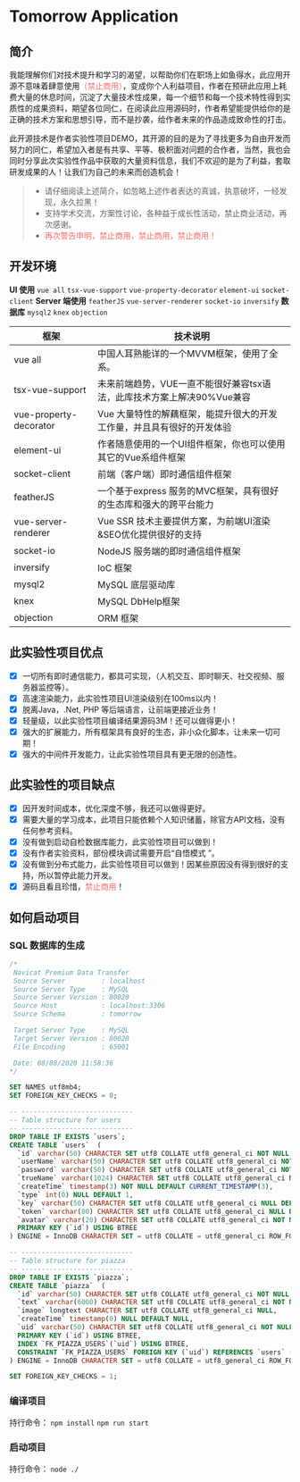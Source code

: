 ﻿# Tomorrow Application

## 简介

我能理解你们对技术提升和学习的渴望，以帮助你们在职场上如鱼得水，此应用开源不意味着肆意使用<font color="#F56C6C">（禁止商用）</font>，变成你个人利益项目，作者在预研此应用上耗费大量的休息时间，沉淀了大量技术性成果，每一个细节和每一个技术特性得到实质性的成果资料，期望各位同仁，在阅读此应用源码时，作者希望能提供给你的是正确的技术方案和思想引导，而不是抄袭，给作者未来的作品造成致命性的打击。

此开源技术是作者实验性项目DEMO，其开源的目的是为了寻找更多为自由开发而努力的同仁，希望加入者是有共享、平等、极积面对问题的合作者，当然，我也会同时分享此次实验性作品中获取的大量资料信息，我们不欢迎的是为了利益，套取研发成果的人！让我们为自己的未来而创造机会！

>  * 请仔细阅读上述简介，如忽略上述作者表达的真诚，执意破坏，一经发现，永久拉黑！
>  * 支持学术交流，方案性讨论，各种益于成长性活动，禁止商业活动，再次感谢。
>  * <font color="#F56C6C">再次警告申明，禁止商用，禁止商用，禁止商用！</font>

## 开发环境
**UI 使用**
`vue all` `tsx-vue-support` `vue-property-decorator` `element-ui` `socket-client`
**Server 端使用**
`featherJS` `vue-server-renderer` `socket-io` `inversify`
**数据库**
`mysql2` `knex` `objection`

框架                    | 技术说明
-----------------------|------------------------------------------------------------------
vue all                | 中国人耳熟能详的一个MVVM框架，使用了全系。
tsx-vue-support        | 未来前端趋势，VUE一直不能很好兼容tsx语法，此库技术方案上解决90%Vue兼容
vue-property-decorator | Vue 大量特性的解藕框架，能提升很大的开发工作量，并且具有很好的开发体验
element-ui             | 作者随意使用的一个UI组件框架，你也可以使用其它的Vue系组件框架
socket-client          | 前端（客户端）即时通信组件框架
featherJS              | 一个基于express 服务的MVC框架，具有很好的生态库和强大的跨平台能力
vue-server-renderer    | Vue SSR 技术主要提供方案，为前端UI渲染&SEO优化提供很好的支持
socket-io              | NodeJS 服务端的即时通信组件框架
inversify              | IoC 框架
mysql2                 | MySQL 底层驱动库
knex                   | MySQL DbHelp框架
objection              | ORM 框架

## 此实验性项目优点
- [x] 一切所有即时通信能力，都具可实现，（人机交互、即时聊天、社交视频、服务器监控等）。
- [x] 高速渲染能力，此实验性项目UI渲染级别在100ms以内！
- [x] 脱离Java，.Net,  PHP 等后端语言，让前端更接近业务！
- [x] 轻量级，以此实验性项目编译结果源码3M！还可以做得更小！
- [x] 强大的扩展能力，所有框架具有良好的生态，非小众化脚本，让未来一切可期！
- [x] 强大的中间件开发能力，让此实验性项目具有更无限的创造性。

## 此实验性的项目缺点
- [x] 因开发时间成本，优化深度不够，我还可以做得更好。
- [x] 需要大量的学习成本，此项目只能依赖个人知识储蓄，除官方API文档，没有任何参考资料。
- [x] 没有做到启动自检数据库能力，此实验性项目可以做到！
- [x] 没有作者实验资料，部份模块调试需要开启“自悟模式 ”。
- [x] 没有做到分布式能力，此实验性项目可以做到！因某些原因没有得到很好的支持，所以暂停此能力开发。
- [x] 源码且看且珍惜，<font color="#F56C6C">禁止商用</font>！

## 如何启动项目
### SQL 数据库的生成
```sql
/*
 Navicat Premium Data Transfer
 Source Server         : localhost
 Source Server Type    : MySQL
 Source Server Version : 80020
 Source Host           : localhost:3306
 Source Schema         : tomorrow

 Target Server Type    : MySQL
 Target Server Version : 80020
 File Encoding         : 65001

 Date: 08/08/2020 11:58:36
*/

SET NAMES utf8mb4;
SET FOREIGN_KEY_CHECKS = 0;

-- ----------------------------
-- Table structure for users
-- ----------------------------
DROP TABLE IF EXISTS `users`;
CREATE TABLE `users`  (
  `id` varchar(50) CHARACTER SET utf8 COLLATE utf8_general_ci NOT NULL,
  `userName` varchar(50) CHARACTER SET utf8 COLLATE utf8_general_ci NOT NULL,
  `password` varchar(50) CHARACTER SET utf8 COLLATE utf8_general_ci NOT NULL,
  `trueName` varchar(1024) CHARACTER SET utf8 COLLATE utf8_general_ci NULL DEFAULT NULL,
  `createTime` timestamp(3) NOT NULL DEFAULT CURRENT_TIMESTAMP(3),
  `type` int(0) NULL DEFAULT 1,
  `key` varchar(50) CHARACTER SET utf8 COLLATE utf8_general_ci NULL DEFAULT NULL,
  `token` varchar(80) CHARACTER SET utf8 COLLATE utf8_general_ci NULL DEFAULT NULL,
  `avatar` varchar(20) CHARACTER SET utf8 COLLATE utf8_general_ci NOT NULL,
  PRIMARY KEY (`id`) USING BTREE
) ENGINE = InnoDB CHARACTER SET = utf8 COLLATE = utf8_general_ci ROW_FOMAT = Dynamic;

-- ----------------------------
-- Table structure for piazza
-- ----------------------------
DROP TABLE IF EXISTS `piazza`;
CREATE TABLE `piazza`  (
  `id` varchar(50) CHARACTER SET utf8 COLLATE utf8_general_ci NOT NULL,
  `text` varchar(6000) CHARACTER SET utf8 COLLATE utf8_general_ci NOT NULL,
  `image` longtext CHARACTER SET utf8 COLLATE utf8_general_ci NULL,
  `createTime` timestamp(0) NULL DEFAULT NULL,
  `uid` varchar(50) CHARACTER SET utf8 COLLATE utf8_general_ci NOT NULL,
  PRIMARY KEY (`id`) USING BTREE,
  INDEX `FK_PIAZZA_USERS`(`uid`) USING BTREE,
  CONSTRAINT `FK_PIAZZA_USERS` FOREIGN KEY (`uid`) REFERENCES `users` (`id`) ON DELETE RESTRICT ON UPDATE RESTRICT
) ENGINE = InnoDB CHARACTER SET = utf8 COLLATE = utf8_general_ci ROW_FORMAT = Dynamic;

SET FOREIGN_KEY_CHECKS = 1;
```

### 编译项目
持行命令： 
`npm install`
`npm run start`
### 启动项目
持行命令： `node ./`
